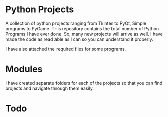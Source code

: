 # Python Projects 

A collection of python projects ranging from Tkinter to PyQt, Simple programs to PyGame. This repository contains the total number of 
Python Programs I have ever done. So, many new projects will arrive as well. I have made the code as read able as I can so you can understand it properly.

I have also attached the required files for some programs. 

# Modules

I have created separate folders for each of the projects so that you can find projects and navigate through them easily.

# Todo
